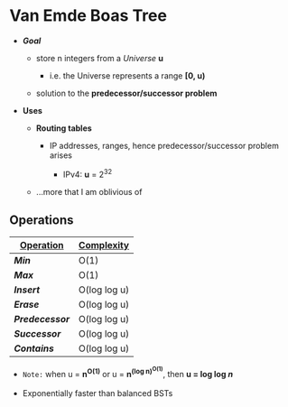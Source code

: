 #  **Van Emde Boas Tree**

* ***Goal***
  * store n integers from a *Universe* **u**
    
    * i.e. the Universe represents a range **[0, u)**
  
  * solution to the **predecessor/successor problem**

* **Uses**
  * **Routing tables** 
    
    * IP addresses, ranges, hence predecessor/successor problem arises
      
      * IPv4: **u** = 2<sup>32</sup>
  
  * ...more that I am oblivious of
  
## Operations
| <ins>**Operation**</ins> | <ins>**Complexity**</ins> |
|--------------------------|---------------------------|
| ***Min***                | O(1)                      |
| ***Max***                | O(1)                      |
| ***Insert***             | O(log log u)              |
| ***Erase***              | O(log log u)              |
| ***Predecessor***        | O(log log u)              |
| ***Successor***          | O(log log u)              |
| ***Contains***           | O(log log u)              |


* ```Note:``` when u = **n<sup>O(1)</sup>** or u = **n<sup>(log n)<sup>O(1)</sup></sup>**, then **u = log log *n***
<br></br>
* Exponentially faster than balanced BSTs

